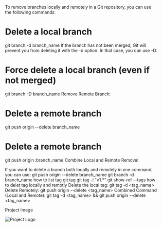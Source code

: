To remove branches locally and remotely in a Git repository, you can use the following commands:
# Delete a local branch
git branch -d branch_name
If the branch has not been merged, Git will prevent you from deleting it with the -d option. In that case, you can use -D:
# Force delete a local branch (even if not merged)
git branch -D branch_name
Remove Remote Branch:
# Delete a remote branch
git push origin --delete branch_name
# Delete a remote branch
git push origin :branch_name
Combine Local and Remote Removal:

If you want to delete a branch both locally and remotely in one command, you can use:
git push origin --delete branch_name
git branch -d branch_name
how to list tag 
git tag
git tag -l "v1.*"
git show-ref --tags
how to delet tag locally and remotly
Delete the local tag:
git tag -d <tag_name>
Delete Remotely:
git push origin --delete <tag_name>
Combined Command (Local and Remote):
git tag -d <tag_name> && git push origin --delete <tag_name>

Project Image

![Project Logo](https://www.google.com/url?sa=i&url=https%3A%2F%2Fgit-scm.com%2Fdownloads%2Flogos&psig=AOvVaw1jM9xh5KdrImEDiSjO0EDc&ust=1705290860082000&source=images&cd=vfe&ved=0CBMQjRxqFwoTCICMytH924MDFQAAAAAdAAAAABAE)
